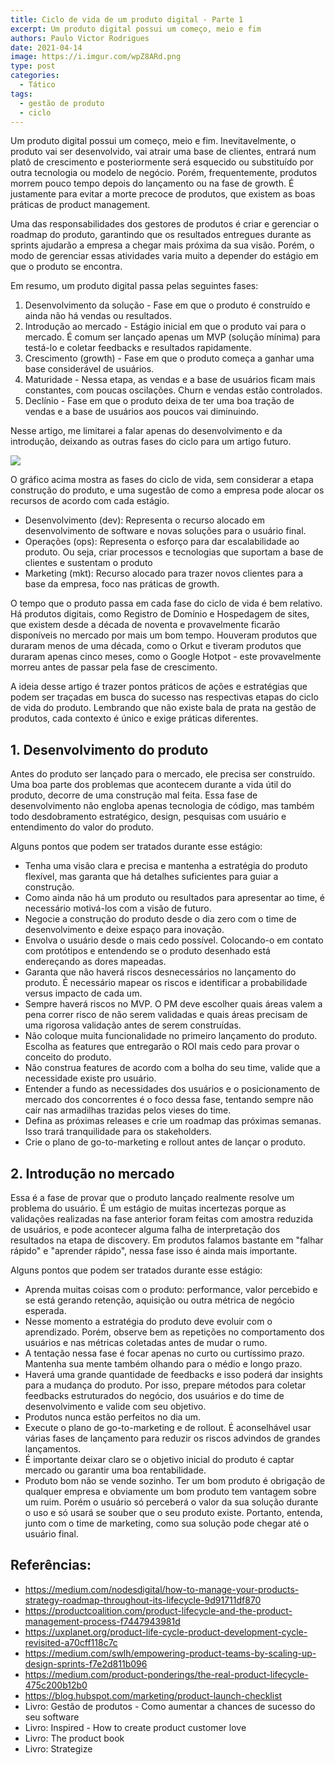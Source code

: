 ```yaml
---
title: Ciclo de vida de um produto digital - Parte 1
excerpt: Um produto digital possui um começo, meio e fim
authors: Paulo Victor Rodrigues
date: 2021-04-14
image: https://i.imgur.com/wpZ8ARd.png
type: post
categories:
  - Tático
tags:
  - gestão de produto
  - ciclo
---
```


Um produto digital possui um começo, meio e fim. Inevitavelmente, o produto vai ser desenvolvido, vai atrair uma base de clientes, entrará num platô de crescimento e posteriormente será esquecido ou substituído por outra tecnologia ou modelo de negócio. Porém, frequentemente, produtos morrem pouco tempo depois do lançamento ou na fase de growth. É justamente para evitar a morte precoce de produtos, que existem as boas práticas de product management.

Uma das responsabilidades dos gestores de produtos é criar e gerenciar o roadmap do produto, garantindo que os resultados entregues durante as sprints ajudarão a empresa a chegar mais próxima da sua visão. Porém, o modo de gerenciar essas atividades varia muito a depender do estágio em que o produto se encontra.

Em resumo, um produto digital passa pelas seguintes fases:

1. Desenvolvimento da solução - Fase em que o produto é construído e ainda não há vendas ou resultados. 
2. Introdução ao mercado - Estágio inicial em que o produto vai para o mercado. É comum ser lançado apenas um MVP (solução mínima) para testá-lo e coletar feedbacks e resultados rapidamente.
3. Crescimento (growth) - Fase em que o produto começa a ganhar uma base considerável de usuários.
4. Maturidade - Nessa etapa, as vendas e a base de usuários ficam mais constantes, com poucas oscilações. Churn e vendas estão controlados.
5. Declínio - Fase em que o produto deixa de ter uma boa tração de vendas e a base de usuários aos poucos vai diminuindo.

Nesse artigo, me limitarei a falar apenas do desenvolvimento e da introdução, deixando as outras fases do ciclo para um artigo futuro.

![](/images/posts/ciclo-de-vida-de-um-produto-digital-parte-1-1.png)

O gráfico acima mostra as fases do ciclo de vida, sem considerar a etapa construção do produto, e uma sugestão de como a empresa pode alocar os recursos de acordo com cada estágio.

* Desenvolvimento (dev): Representa o recurso alocado em desenvolvimento de software e novas soluções para o usuário final.
* Operações (ops): Representa o esforço para dar escalabilidade ao produto. Ou seja, criar processos e tecnologias que suportam a base de clientes e sustentam o produto
* Marketing (mkt): Recurso alocado para trazer novos clientes para a base da empresa, foco nas práticas de growth.

O tempo que o produto passa em cada fase do ciclo de vida é bem relativo. Há produtos digitais, como Registro de Domínio e Hospedagem de sites, que existem desde a década de noventa e provavelmente ficarão disponíveis no mercado por mais um bom tempo. Houveram produtos que duraram menos de uma década, como o Orkut e tiveram produtos que duraram apenas cinco meses, como o Google Hotpot - este provavelmente morreu antes de passar pela fase de crescimento.

A ideia desse artigo é trazer pontos práticos de ações e estratégias que podem ser traçadas em busca do sucesso nas respectivas etapas do ciclo de vida do produto. Lembrando que não existe bala de prata na gestão de produtos, cada contexto é único e exige práticas diferentes.

## 1. Desenvolvimento do produto
Antes do produto ser lançado para o mercado, ele precisa ser construído. Uma boa parte dos problemas que acontecem durante a vida útil do produto, decorre de uma construção mal feita. Essa fase de desenvolvimento não engloba apenas tecnologia de código, mas também todo desdobramento estratégico, design, pesquisas com usuário e entendimento do valor do produto.

Alguns pontos que podem ser tratados durante esse estágio:

* Tenha uma visão clara e precisa e mantenha a estratégia do produto flexível, mas garanta que há detalhes suficientes para guiar a construção.
* Como ainda não há um produto ou resultados para apresentar ao time, é necessário motivá-los com a visão de futuro.
* Negocie a construção do produto desde o dia zero com o time de desenvolvimento e deixe espaço para inovação.
* Envolva o usuário desde o mais cedo possível. Colocando-o em contato com protótipos e entendendo se o produto desenhado está endereçando as dores mapeadas.
* Garanta que não haverá riscos desnecessários no lançamento do produto. É necessário mapear os riscos e identificar a probabilidade versus impacto de cada um.
* Sempre haverá riscos no MVP. O PM deve escolher quais áreas valem a pena correr risco de não serem validadas e quais áreas precisam de uma rigorosa validação antes de serem construídas.
* Não coloque muita funcionalidade no primeiro lançamento do produto. Escolha as features que entregarão o ROI mais cedo para provar o conceito do produto.
* Não construa features de acordo com a bolha do seu time, valide que a necessidade existe pro usuário.
* Entender a fundo as necessidades dos usuários e o posicionamento de mercado dos concorrentes é o foco dessa fase, tentando sempre não cair nas armadilhas trazidas pelos vieses do time.
* Defina as próximas releases e crie um roadmap das próximas semanas. Isso trará tranquilidade para os stakeholders.
* Crie o plano de go-to-marketing e rollout antes de lançar o produto.

## 2. Introdução no mercado

Essa é a fase de provar que o produto lançado realmente resolve um problema do usuário. É um estágio de muitas incertezas porque as validações realizadas na fase anterior foram feitas com amostra reduzida de usuários, e pode acontecer alguma falha de interpretação dos resultados na etapa de discovery. Em produtos falamos bastante em "falhar rápido" e "aprender rápido", nessa fase isso é ainda mais importante.

Alguns pontos que podem ser tratados durante esse estágio:

* Aprenda muitas coisas com o produto: performance, valor percebido e se está gerando retenção, aquisição ou outra métrica de negócio esperada.
* Nesse momento a estratégia do produto deve evoluir com o aprendizado. Porém, observe bem as repetições no comportamento dos usuários e nas métricas coletadas antes de mudar o rumo.
* A tentação nessa fase é focar apenas no curto ou curtíssimo prazo. Mantenha sua mente também olhando para o médio e longo prazo.
* Haverá uma grande quantidade de feedbacks e isso poderá dar insights para a mudança do produto. Por isso, prepare métodos para coletar feedbacks estruturados do negócio, dos usuários e do time de desenvolvimento e valide com seu objetivo.
* Produtos nunca estão perfeitos no dia um.
* Execute o plano de go-to-marketing e de rollout. É aconselhável usar várias fases de lançamento para reduzir os riscos advindos de grandes lançamentos.
* É importante deixar claro se o objetivo inicial do produto é captar mercado ou garantir uma boa rentabilidade.
* Produto bom não se vende sozinho. Ter um bom produto é obrigação de qualquer empresa e obviamente um bom produto tem vantagem sobre um ruim. Porém o usuário só perceberá o valor da sua solução durante o uso e só usará se souber que o seu produto existe. Portanto, entenda, junto com o time de marketing, como sua solução pode chegar até o usuário final.

## Referências:

* https://medium.com/nodesdigital/how-to-manage-your-products-strategy-roadmap-throughout-its-lifecycle-9d91711df870
* https://productcoalition.com/product-lifecycle-and-the-product-management-process-f7447943981d
* https://uxplanet.org/product-life-cycle-product-development-cycle-revisited-a70cff118c7c
* https://medium.com/swlh/empowering-product-teams-by-scaling-up-design-sprints-f7e2d811b096
* https://medium.com/product-ponderings/the-real-product-lifecycle-475c200b12b0
* https://blog.hubspot.com/marketing/product-launch-checklist
* Livro: Gestão de produtos - Como aumentar a chances de sucesso do seu software
* Livro: Inspired - How to create product customer love
* Livro: The product book 
* Livro: Strategize